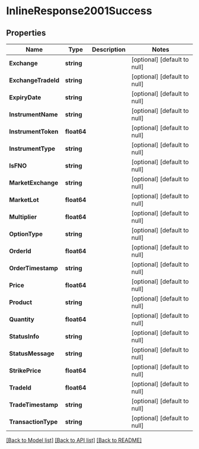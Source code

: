 # InlineResponse2001Success

## Properties
Name | Type | Description | Notes
------------ | ------------- | ------------- | -------------
**Exchange** | **string** |  | [optional] [default to null]
**ExchangeTradeId** | **string** |  | [optional] [default to null]
**ExpiryDate** | **string** |  | [optional] [default to null]
**InstrumentName** | **string** |  | [optional] [default to null]
**InstrumentToken** | **float64** |  | [optional] [default to null]
**InstrumentType** | **string** |  | [optional] [default to null]
**IsFNO** | **string** |  | [optional] [default to null]
**MarketExchange** | **string** |  | [optional] [default to null]
**MarketLot** | **float64** |  | [optional] [default to null]
**Multiplier** | **float64** |  | [optional] [default to null]
**OptionType** | **string** |  | [optional] [default to null]
**OrderId** | **float64** |  | [optional] [default to null]
**OrderTimestamp** | **string** |  | [optional] [default to null]
**Price** | **float64** |  | [optional] [default to null]
**Product** | **string** |  | [optional] [default to null]
**Quantity** | **float64** |  | [optional] [default to null]
**StatusInfo** | **string** |  | [optional] [default to null]
**StatusMessage** | **string** |  | [optional] [default to null]
**StrikePrice** | **float64** |  | [optional] [default to null]
**TradeId** | **float64** |  | [optional] [default to null]
**TradeTimestamp** | **string** |  | [optional] [default to null]
**TransactionType** | **string** |  | [optional] [default to null]

[[Back to Model list]](../README.md#documentation-for-models) [[Back to API list]](../README.md#documentation-for-api-endpoints) [[Back to README]](../README.md)

